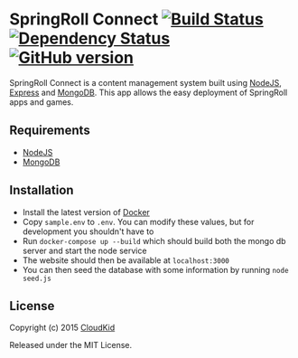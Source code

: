 # SpringRoll Connect [![Build Status](https://travis-ci.org/SpringRoll/SpringRollConnect.svg)](https://travis-ci.org/SpringRoll/SpringRollConnect) [![Dependency Status](https://david-dm.org/SpringRoll/SpringRollConnect.svg)](https://david-dm.org/SpringRoll/SpringRollConnect) [![GitHub version](https://badge.fury.io/gh/SpringRoll%2FSpringRollConnect.svg)](http://badge.fury.io/gh/SpringRoll%2FSpringRollConnect)

SpringRoll Connect is a content management system built using [NodeJS](https://nodejs.org/), [Express](http://expressjs.com/) and [MongoDB](https://www.mongodb.org/). This app allows the easy deployment of SpringRoll apps and games.

## Requirements

* [NodeJS](https://nodejs.org/)
* [MongoDB](https://www.mongodb.org/)

## Installation

* Install the latest version of [Docker](https://www.docker.com/)
* Copy `sample.env` to `.env`. You can modify these values, but for development you shouldn't have to
* Run `docker-compose up --build` which should build both the mongo db server and start the node service
* The website should then be available at `localhost:3000`
* You can then seed the database with some information by running `node seed.js`

## License

Copyright (c) 2015 [CloudKid](https://github.com/cloudkidstudio)

Released under the MIT License.
